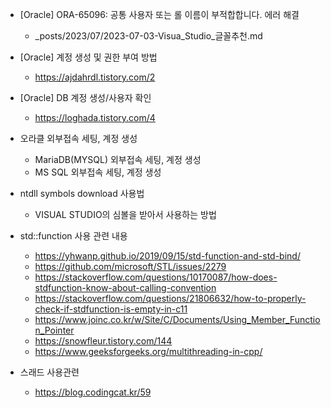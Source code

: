 * [Oracle] ORA-65096: 공통 사용자 또는 롤 이름이 부적합합니다. 에러 해결
  * _posts/2023/07/2023-07-03-Visua_Studio_글꼴추천.md

* [Oracle] 계정 생성 및 권한 부여 방법
  * https://ajdahrdl.tistory.com/2

* [Oracle] DB 계정 생성/사용자 확인
  * https://loghada.tistory.com/4

* 오라클 외부접속 세팅, 계정 생성
  * MariaDB(MYSQL) 외부접속 세팅, 계정 생성
  * MS SQL 외부접속 세팅, 계정 생성

* ntdll symbols download 사용법
  * VISUAL STUDIO의 심볼을 받아서 사용하는 방법

* std::function 사용 관련 내용
  * https://yhwanp.github.io/2019/09/15/std-function-and-std-bind/
  * https://github.com/microsoft/STL/issues/2279
  * https://stackoverflow.com/questions/10170087/how-does-stdfunction-know-about-calling-convention
  * https://stackoverflow.com/questions/21806632/how-to-properly-check-if-stdfunction-is-empty-in-c11
  * https://www.joinc.co.kr/w/Site/C/Documents/Using_Member_Function_Pointer
  * https://snowfleur.tistory.com/144
  * https://www.geeksforgeeks.org/multithreading-in-cpp/


* 스래드 사용관련
  * https://blog.codingcat.kr/59

